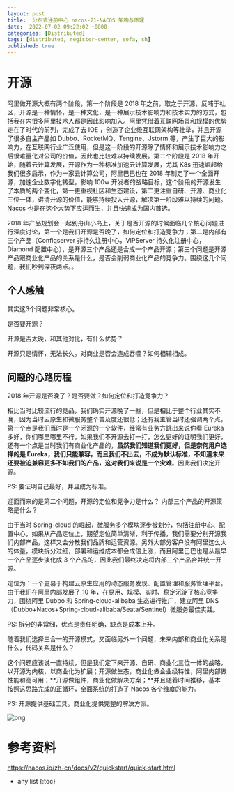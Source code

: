 ```yaml
---
layout: post
title:  分布式注册中心 nacos-21-NACOS 架构与原理 
date:  2022-07-02 09:22:02 +0800
categories: [Distributed]
tags: [distributed, register-center, sofa, sh]
published: true
---
```



# 开源

阿里做开源大概有两个阶段，第一个阶段是 2018 年之前，取之于开源，反哺于社区，开源是一种情怀，是一种文化，是一种展示技术影响力和技术实力的方式，包括我在内很多阿里技术人都是因此影响加入。阿里凭借着互联网场景和规模的优势走在了时代的前列，完成了去 IOE ，创造了企业级互联网架构等壮举，并且开源了很多自主产品如 Dubbo、RocketMQ、Tengine、Jstorm 等，产生了巨大的影响力，在互联网行业广泛使用，但是这一阶段的开源除了情怀和展示技术影响力之后很难量化对公司的价值，因此也比较难以持续发展。第二个阶段是 2018 年开始，随着云计算发展，开源作为一种标准加速云计算发展，尤其 K8s 迅速崛起给我们很多启示，作为一家云计算公司，阿里巴巴也在 2018 年制定了一个全面开源，加速企业数字化转型，影响 100w 开发者的战略目标，这个阶段的开源发生了本质的两个变化，第一更重视社区和生态建设，第二更注重自研、开源、商业化三位一体，讲清开源的价值，能够持续投入开源，解决第一阶段难以持续的问题。 Nacos 也是在这个大势下应运而生，并且快速成为国内首选。

2018 年产品规划会一起到舟山小岛上，关于是否开源的时候面临几个核心问题进行深度讨论，第一个是我们开源是否晚了，如何定位和打造竞争力；第二是内部有三个产品（Configserver 非持久注册中心，VIPServer 持久化注册中心，Diamond 配置中心），是开源三个产品还是合成一个产品开源；第三个问题是开源产品跟商业化产品的关系是什么，是否会削弱商业化产品的竞争力。围绕这几个问题，我们吵到深夜两点。。

## 个人感触

其实这3个问题非常核心。

是否要开源？

开源是否太晚，和其他对比，有什么优势？

开源只是情怀，无法长久。对商业是否会造成吞噬？如何相辅相成。

## 问题的心路历程

2018 年开源是否晚了？是否要做？如何定位和打造竞争力？

相比当时比较流行的竞品，我们确实开源晚了一些，但是相比于整个行业其实不晚，因为当时云原生和微服务整个普及度还很低；还有我主管当时还强调两个点，第一个点是我们当时是一个闭源的一个软件，经常有业务方跳出来说你看 Eureka 多好，你们哪里哪里不行，如果我们不开源去打一打，怎么更好的证明我们更好，还有一个点是当时我们有商业化产品的，**虽然我们知道我们更好，但是奈何用户选择的是 Eureka，我们只能兼容，而且我们不出去，不成为默认标准，不知道未来还要被迫兼容更多不如我们的产品，这对我们来说是一个灾难**。因此我们决定开源。

PS: 要证明自己最好，并且成为标准。


迎面而来的是第二个问题，开源的定位和竞争力是什么？ 内部三个产品的开源策略是什么？

由于当时 Spring-cloud 的崛起，微服务多个模块逐步被划分，包括注册中心、配置中心，如果从产品定位上，期望定位简单清晰，利于传播，我们需要分别开源我们内部产品，这样又会分散我们品牌和运营资源。另外大部分客户没有阿里这么大的体量，模块拆分过细，部署和运维成本都会成倍上涨，而且阿里巴巴也是从最早一个产品逐步演化成 3 个产品的，因此我们最终决定将内部三个产品合并统一开源。

定位为：一个更易于构建云原生应用的动态服务发现、配置管理和服务管理平台。由于我们在阿里内部发展了 10 年，在易用、规模、实时、稳定沉淀了核心竞争力，围绕阿里 Dubbo 和 Spring-cloud-alibaba 生态进行推广，建立阿里 DNS（Dubbo+Nacos+Spring-cloud-alibaba/Seata/Sentinel）微服务最佳实践。

PS: 拆分的非常细，优点是责任明确，缺点是成本上升。

随着我们选择三合一的开源模式，又面临另外一个问题，未来内部和商业化关系是什么，代码关系是什么？

这个问题应该说一直持续，但是我们定下来开源、自研、商业化三位一体的战略，以开源为内核，以商业化为扩展；开源做生态，商业化做企业级特性，阿里内部做性能和高可用；**开源做组件，商业化做解决方案；**并且随着时间推移，基本按照这思路完成的正循环，全面系统的打造了 Nacos 各个维度的能力。

PS: 开源提供基础工具。商业化提供完整的解决方案。

![png](https://cdn.nlark.com/yuque/0/2021/png/1465210/1636292060951-9f890fda-b5f9-4439-9411-53008973d8de.png#clientId=u1c6ef5fb-8514-4&from=paste&height=438&id=uacf5d6be&originHeight=876&originWidth=936&originalType=binary&ratio=1&rotation=0&showTitle=false&size=330195&status=done&style=none&taskId=u070d63f4-893d-4b48-ab23-a9857524576&title=&width=468)

# 参考资料

https://nacos.io/zh-cn/docs/v2/quickstart/quick-start.html

* any list
{:toc}